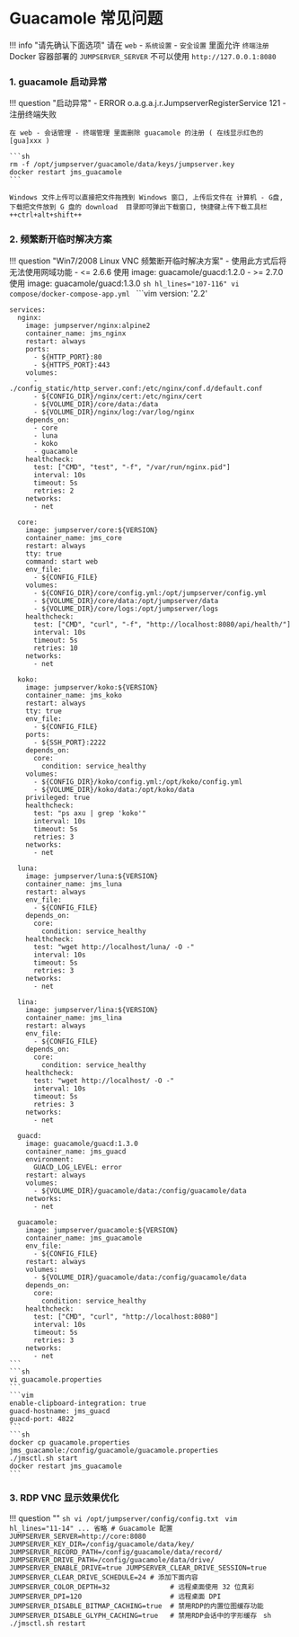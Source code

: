 # Guacamole 常见问题

!!! info "请先确认下面选项"
    请在 `web` - `系统设置` - `安全设置` 里面允许 `终端注册`  
    Docker 容器部署的 `JUMPSERVER_SERVER` 不可以使用 `http://127.0.0.1:8080`

### 1. guacamole 启动异常

!!! question "启动异常"
    - ERROR o.a.g.a.j.r.JumpserverRegisterService 121 - 注册终端失败

    在 web - 会话管理 - 终端管理 里面删除 guacamole 的注册 ( 在线显示红色的[gua]xxx )  

    ```sh
    rm -f /opt/jumpserver/guacamole/data/keys/jumpserver.key
    docker restart jms_guacamole
    ```

    Windows 文件上传可以直接把文件拖拽到 Windows 窗口, 上传后文件在 计算机 - G盘, 下载把文件放到 G 盘的 download  目录即可弹出下载窗口, 快捷键上传下载工具栏 ++ctrl+alt+shift++

### 2. 频繁断开临时解决方案

!!! question "Win7/2008 Linux VNC 频繁断开临时解决方案"
    - 使用此方式后将无法使用网域功能
    - <= 2.6.6  使用 image: guacamole/guacd:1.2.0
    - >= 2.7.0  使用 image: guacamole/guacd:1.3.0
    ```sh hl_lines="107-116"
    vi compose/docker-compose-app.yml
    ```
    ```vim
    version: '2.2'

    services:
      nginx:
        image: jumpserver/nginx:alpine2
        container_name: jms_nginx
        restart: always
        ports:
          - ${HTTP_PORT}:80
          - ${HTTPS_PORT}:443
        volumes:
          - ./config_static/http_server.conf:/etc/nginx/conf.d/default.conf
          - ${CONFIG_DIR}/nginx/cert:/etc/nginx/cert
          - ${VOLUME_DIR}/core/data:/data
          - ${VOLUME_DIR}/nginx/log:/var/log/nginx
        depends_on:
          - core
          - luna
          - koko
          - guacamole
        healthcheck:
          test: ["CMD", "test", "-f", "/var/run/nginx.pid"]
          interval: 10s
          timeout: 5s
          retries: 2
        networks:
          - net

      core:
        image: jumpserver/core:${VERSION}
        container_name: jms_core
        restart: always
        tty: true
        command: start web
        env_file:
          - ${CONFIG_FILE}
        volumes:
          - ${CONFIG_DIR}/core/config.yml:/opt/jumpserver/config.yml
          - ${VOLUME_DIR}/core/data:/opt/jumpserver/data
          - ${VOLUME_DIR}/core/logs:/opt/jumpserver/logs
        healthcheck:
          test: ["CMD", "curl", "-f", "http://localhost:8080/api/health/"]
          interval: 10s
          timeout: 5s
          retries: 10
        networks:
          - net

      koko:
        image: jumpserver/koko:${VERSION}
        container_name: jms_koko
        restart: always
        tty: true
        env_file:
          - ${CONFIG_FILE}
        ports:
          - ${SSH_PORT}:2222
        depends_on:
          core:
            condition: service_healthy
        volumes:
          - ${CONFIG_DIR}/koko/config.yml:/opt/koko/config.yml
          - ${VOLUME_DIR}/koko/data:/opt/koko/data
        privileged: true
        healthcheck:
          test: "ps axu | grep 'koko'"
          interval: 10s
          timeout: 5s
          retries: 3
        networks:
          - net

      luna:
        image: jumpserver/luna:${VERSION}
        container_name: jms_luna
        restart: always
        env_file:
          - ${CONFIG_FILE}
        depends_on:
          core:
            condition: service_healthy
        healthcheck:
          test: "wget http://localhost/luna/ -O -"
          interval: 10s
          timeout: 5s
          retries: 3
        networks:
          - net

      lina:
        image: jumpserver/lina:${VERSION}
        container_name: jms_lina
        restart: always
        env_file:
          - ${CONFIG_FILE}
        depends_on:
          core:
            condition: service_healthy
        healthcheck:
          test: "wget http://localhost/ -O -"
          interval: 10s
          timeout: 5s
          retries: 3
        networks:
          - net

      guacd:
        image: guacamole/guacd:1.3.0
        container_name: jms_guacd
        environment:
          GUACD_LOG_LEVEL: error
        restart: always
        volumes:
          - ${VOLUME_DIR}/guacamole/data:/config/guacamole/data
        networks:
          - net

      guacamole:
        image: jumpserver/guacamole:${VERSION}
        container_name: jms_guacamole
        env_file:
          - ${CONFIG_FILE}
        restart: always
        volumes:
          - ${VOLUME_DIR}/guacamole/data:/config/guacamole/data
        depends_on:
          core:
            condition: service_healthy
        healthcheck:
          test: ["CMD", "curl", "http://localhost:8080"]
          interval: 10s
          timeout: 5s
          retries: 3
        networks:
          - net
    ```
    ```sh
    vi guacamole.properties
    ```
    ```vim
    enable-clipboard-integration: true
    guacd-hostname: jms_guacd
    guacd-port: 4822
    ```
    ```sh
    docker cp guacamole.properties jms_guacamole:/config/guacamole/guacamole.properties
    ./jmsctl.sh start
    docker restart jms_guacamole
    ```

### 3. RDP VNC 显示效果优化

!!! question ""
    ```sh
    vi /opt/jumpserver/config/config.txt
    ```
    ```vim hl_lines="11-14"
    ... 省略
    # Guacamole 配置
    JUMPSERVER_SERVER=http://core:8080
    JUMPSERVER_KEY_DIR=/config/guacamole/data/key/
    JUMPSERVER_RECORD_PATH=/config/guacamole/data/record/
    JUMPSERVER_DRIVE_PATH=/config/guacamole/data/drive/
    JUMPSERVER_ENABLE_DRIVE=true
    JUMPSERVER_CLEAR_DRIVE_SESSION=true
    JUMPSERVER_CLEAR_DRIVE_SCHEDULE=24
    # 添加下面内容
    JUMPSERVER_COLOR_DEPTH=32               # 远程桌面使用 32 位真彩
    JUMPSERVER_DPI=120                      # 远程桌面 DPI
    JUMPSERVER_DISABLE_BITMAP_CACHING=true  # 禁用RDP的内置位图缓存功能
    JUMPSERVER_DISABLE_GLYPH_CACHING=true   # 禁用RDP会话中的字形缓存
    ```
    ```sh
    ./jmsctl.sh restart
    ```
